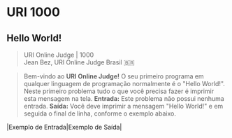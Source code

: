 # URI 1000

## Hello World!

>URI Online Judge | 1000  
>Jean Bez, URI Online Judge Brasil :brazil:

>Bem-vindo ao **URI Online Judge!**
O seu primeiro programa em qualquer linguagem de programação normalmente é o "Hello World!". Neste primeiro problema tudo o que você precisa fazer é imprimir esta mensagem na tela.
**Entrada:** Este problema não possui nenhuma entrada.
**Saída:** Você deve imprimir a mensagem "Hello World!" e em seguida o final de linha, conforme o exemplo abaixo.  

|Exemplo de Entrada|Exemplo de Saída|
